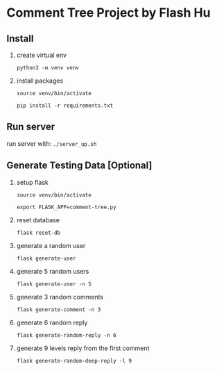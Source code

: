 # Comment Tree Project by Flash Hu

## Install
1. create virtual env

    `python3 -m venv venv`
2. install packages

    `source venv/bin/activate`

    `pip install -r requirements.txt`
## Run server
run server with:
`./server_up.sh`

## Generate Testing Data [Optional]
1. setup flask

    `source venv/bin/activate`

    `export FLASK_APP=comment-tree.py`
2. reset database

    `flask reset-db`
3. generate a random user

    `flask generate-user`

4. generate 5 random users

    `flask generate-user -n 5`

5. generate 3 random comments

    `flask generate-comment -n 3`

6. generate 6 random reply

    `flask generate-random-reply -n 6`

7. generate 9 levels reply from the first comment

    `flask generate-random-deep-reply -l 9`
